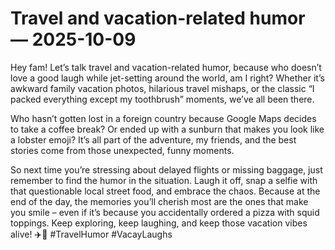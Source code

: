 # Travel and vacation-related humor — 2025-10-09

Hey fam! Let’s talk travel and vacation-related humor, because who doesn’t love a good laugh while jet-setting around the world, am I right? Whether it’s awkward family vacation photos, hilarious travel mishaps, or the classic “I packed everything except my toothbrush” moments, we’ve all been there.

Who hasn’t gotten lost in a foreign country because Google Maps decides to take a coffee break? Or ended up with a sunburn that makes you look like a lobster emoji? It’s all part of the adventure, my friends, and the best stories come from those unexpected, funny moments.

So next time you’re stressing about delayed flights or missing baggage, just remember to find the humor in the situation. Laugh it off, snap a selfie with that questionable local street food, and embrace the chaos. Because at the end of the day, the memories you’ll cherish most are the ones that make you smile – even if it’s because you accidentally ordered a pizza with squid toppings. Keep exploring, keep laughing, and keep those vacation vibes alive! ✈️🌴 #TravelHumor #VacayLaughs